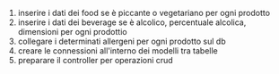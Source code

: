 1. inserire i dati dei food se è piccante o vegetariano per ogni prodotto
2. inserire i dati dei beverage se è alcolico, percentuale alcolica, dimensioni per ogni prodottio
3. collegare i determinati allergeni per ogni prodotto sul db
4. creare le connessioni all'interno dei modelli tra tabelle
5. preparare il controller per operazioni crud